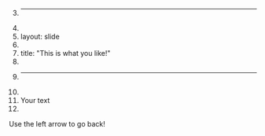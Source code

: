 3.	---
4.	
5.	layout: slide
6.	
7.	title: "This is what you like!"
8.	
9.	---
10.	
11.	Your text
12.	
Use the left arrow to go back!
